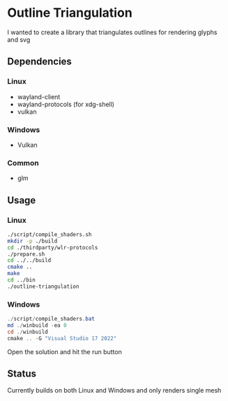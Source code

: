 # Outline Triangulation

I wanted to create a library that triangulates outlines for rendering glyphs and svg

## Dependencies

### Linux

* wayland-client
* wayland-protocols (for xdg-shell)
* vulkan

### Windows

* Vulkan

### Common

* glm

## Usage

### Linux

```bash
./script/compile_shaders.sh
mkdir -p ./build
cd ./thirdparty/wlr-protocols
./prepare.sh
cd ../../build
cmake ..
make
cd ../bin
./outline-triangulation
```

### Windows

```powershell
./script/compile_shaders.bat
md ./winbuild -ea 0
cd ./winbuild
cmake .. -G "Visual Studio 17 2022"
```

Open the solution and hit the run button

## Status

Currently builds on both Linux and Windows and only renders single mesh
